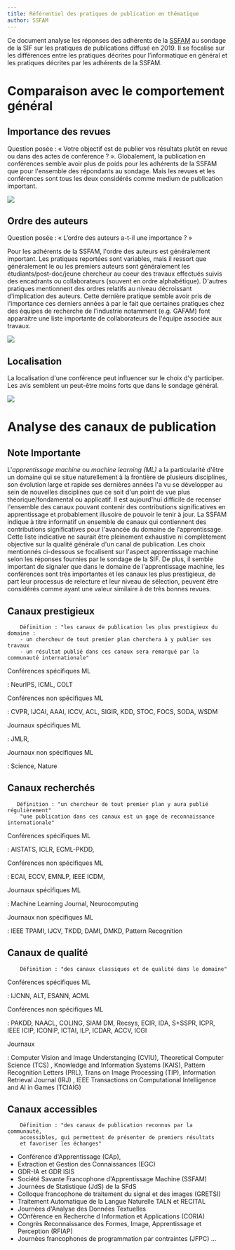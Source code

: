 ```yaml
---
title: Référentiel des pratiques de publication en thématique
author: SSFAM
---
```


Ce document analyse les réponses des adhérents de la [SSFAM](http://ssfam.org) au sondage de la SIF sur les pratiques de publications diffusé en 2019. Il se focalise sur les différences entre les pratiques décrites pour l’informatique en général et les pratiques décrites par les adhérents de la SSFAM.

# Comparaison avec le comportement général

##	Importance des revues

Question posée : « Votre objectif est de publier vos résultats plutôt en revue ou dans des actes de conférence ? ».
Globalement, la publication en conférences semble avoir plus de poids pour les adhérents de la SSFAM que pour l'ensemble des répondants au sondage. Mais les revues et les conférences sont tous les deux considérés comme medium de publication important.

![](figure-gfm/ssfam/revuevsconf-1.png)

## Ordre des auteurs

Question posée : « L’ordre des auteurs a-t-il une importance ? »

Pour les adhérents de la SSFAM, l'ordre des auteurs est généralement important. Les pratiques reportées sont variables, mais il ressort que généralement le ou les premiers auteurs sont généralement les étudiants/post-doc/jeune chercheur au coeur des travaux effectués suivis des encadrants ou collaborateurs (souvent en ordre alphabétique). D'autres pratiques mentionnent des ordres relatifs au niveau décroissant d'implication des auteurs. Cette dernière pratique semble avoir pris de l'importance ces derniers années à par le fait que certaines pratiques chez des équipes de recherche de l'industrie notamment (e.g. GAFAM) font apparaitre une liste importante de collaborateurs de l'équipe associée aux travaux.

![](figure-gfm/ssfam/ordreauteurs-1.png)

## Localisation

La localisation d'une conférence peut influencer sur le choix d'y participer. Les avis semblent un peut-être moins forts que dans le sondage général.

![](figure-gfm/ssfam/influencelocalisation-1.png)

# Analyse des canaux de publication

## Note Importante

L'*apprentissage machine* ou *machine learning (ML)* a la particularité d'être un domaine qui se
situe naturellement à la frontière de plusieurs disciplines, son
évolution large et rapide ses dernières années l'a vu se développer au
sein de nouvelles disciplines que ce soit d'un point de vue plus
théorique/fondamental ou applicatif. Il est aujourd'hui difficile de
recenser l'ensemble des canaux pouvant contenir des contributions
significatives en apprentissage et probablement illusoire de pouvoir
le tenir à jour. La SSFAM indique à titre informatif un ensemble de
canaux qui contiennent des contributions significatives pour l'avancée
du domaine de l'apprentissage. Cette liste indicative ne saurait être
pleinement exhaustive ni complètement objective sur la qualité
générale d'un canal de publication. Les choix mentionnés ci-dessous se
focalisent sur l'aspect apprentissage machine selon les réponses fournies par
le sondage de la SIF. 
De plus, il semble important de signaler que dans le domaine de l'apprentissage machine, les conférences sont très importantes et les canaux les plus prestigieux, de part leur processus de relecture et leur niveau de sélection, peuvent être considérés comme ayant une valeur similaire à de très bonnes revues.




## Canaux prestigieux

        Définition : "les canaux de publication les plus prestigieux du domaine :
        - un chercheur de tout premier plan cherchera à y publier ses travaux
        - un résultat publié dans ces canaux sera remarqué par la communauté internationale"

Conférences spécifiques ML 

: NeurIPS, ICML, COLT

Conférences non spécifiques ML

: CVPR, IJCAI, AAAI, ICCV, ACL, SIGIR, KDD, STOC, FOCS, SODA, WSDM

Journaux spécifiques ML

: JMLR,

Journaux non spécifiques ML

: Science, Nature

## Canaux recherchés

       Définition : "un chercheur de tout premier plan y aura publié régulièrement"
        "une publication dans ces canaux est un gage de reconnaissance internationale"

Conférences spécifiques ML

: AISTATS, ICLR, ECML-PKDD, 

Conférences non spécifiques ML

: ECAI, ECCV, EMNLP, IEEE ICDM,

Journaux spécifiques ML

: Machine Learning Journal, Neurocomputing

Journaux non spécifiques ML

: IEEE TPAMI, IJCV,  TKDD,  DAMI,  DMKD, Pattern Recognition

## Canaux de qualité

        Définition : "des canaux classiques et de qualité dans le domaine"

Conférences spécifiques ML

: IJCNN, ALT, ESANN, ACML 

Conférences non spécifiques ML

: PAKDD, NAACL, COLING, SIAM DM, Recsys, ECIR, IDA, S+SSPR, ICPR, IEEE ICIP, ICONIP, ICTAI, ILP, ICDAR, ACCV, ICGI

Journaux

: Computer Vision and Image Understanging (CVIU), Theoretical Computer Science (TCS) , Knowledge and Information Systems (KAIS), Pattern Recognition Letters (PRL), Trans on Image Processing (TIP), Information Retrieval Journal (IRJ) , IEEE Transactions on Computational Intelligence and AI in Games (TCIAIG)


## Canaux accessibles

        Définition : "des canaux de publication reconnus par la communauté,
        accessibles, qui permettent de présenter de premiers résultats
        et favoriser les échanges"

- Conférence d'Apprentissage (CAp), 
- Extraction et Gestion des Connaissances (EGC)
- GDR-IA et GDR ISIS
- Société Savante Francophone d'Apprentissage Machine (SSFAM)
- Journées de Statistique (JdS) de la SFdS
- Colloque francophone de traitement du signal et des images (GRETSI)
- Traitement Automatique de la Langue Naturelle TALN et RECITAL
- Journées d'Analyse des Données Textuelles
- COnférence en Recherche d Information et Applications (CORIA)
- Congrès Reconnaissance des Formes, Image, Apprentissage et Perception (RFIAP)
- Journées francophones de programmation par contraintes (JFPC)
...

